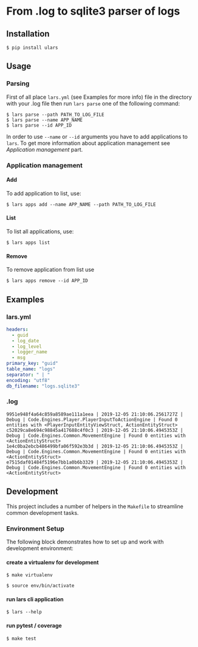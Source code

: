 # From .log to sqlite3 parser of logs

## Installation

```shell script
$ pip install ulars
```

## Usage

### Parsing

First of all place `lars.yml` (see Examples for more info) file in the directory with your .log file then run `lars parse`  one of the following command:

```shell script
$ lars parse --path PATH_TO_LOG_FILE
$ lars parse --name APP_NAME
$ lars parse --id APP_ID
```

In order to use `--name` or `--id` arguments you have to add applications to `lars`. To get more information about application management see *Application management* part.

### Application management

#### Add

To add application to list, use:

```shell script
$ lars apps add --name APP_NAME --path PATH_TO_LOG_FILE
```

#### List

To list all applications, use:

```shell script
$ lars apps list
```

#### Remove

To remove application from list use

```shell script
$ lars apps remove --id APP_ID
```

## Examples

### lars.yml

```yaml
headers:
  - guid
  - log_date
  - log_level
  - logger_name
  - msg
primary_key: "guid"
table_name: "logs"
separator: " | "
encoding: "utf8"
db_filename: "logs.sqlite3"
```

### .log

```text
9951e948f4a64c859a8589ae111a1eea | 2019-12-05 21:10:06.2561727Z | Debug | Code.Engines.Player.PlayerInputToActionEngine | Found 0 entities with <PlayerInputEntityViewStruct, ActionEntityStruct>
c52029ca8e694c98845a417688c4f0c3 | 2019-12-05 21:10:06.4945353Z | Debug | Code.Engines.Common.MovementEngine | Found 0 entities with <ActionEntityStruct>
1e4c0ba2ebcb486499bfa06f592e3b3d | 2019-12-05 21:10:06.4945353Z | Debug | Code.Engines.Common.MovementEngine | Found 0 entities with <ActionEntityStruct>
e7515daf01484f5196e7bb1a0b6b3329 | 2019-12-05 21:10:06.4945353Z | Debug | Code.Engines.Common.MovementEngine | Found 0 entities with <ActionEntityStruct>
```

## Development

This project includes a number of helpers in the `Makefile` to streamline common development tasks.

### Environment Setup

The following block demonstrates how to set up and work with development environment:

#### create a virtualenv for development

```shell script
$ make virtualenv

$ source env/bin/activate
```

#### run lars cli application

```shell script
$ lars --help
```

#### run pytest / coverage

```shell script
$ make test
```
